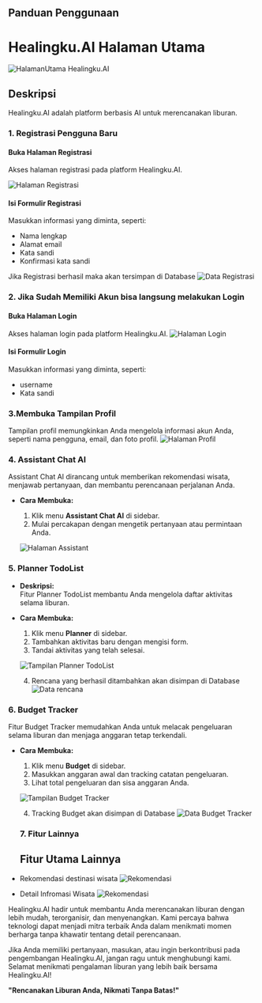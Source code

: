 ## Panduan Penggunaan
# Healingku.AI Halaman Utama

![HalamanUtama Healingku.AI](https://github.com/Reswn/img-healingku/blob/main/Screenshot_9-1-2025_162158_localhost.jpeg?raw=true)

## Deskripsi
Healingku.AI adalah platform berbasis AI untuk merencanakan liburan.

### 1. Registrasi Pengguna Baru
#### **Buka Halaman Registrasi**
Akses halaman registrasi pada platform Healingku.AI.

![Halaman Registrasi](https://github.com/Reswn/img-healingku/blob/main/healingkuRegister.png?raw=true) <!-- Ganti path ini sesuai gambar Anda -->

#### **Isi Formulir Registrasi**
Masukkan informasi yang diminta, seperti:
- Nama lengkap
- Alamat email
- Kata sandi
- Konfirmasi kata sandi

Jika Registrasi berhasil maka akan tersimpan di Database
![Data Registrasi](https://github.com/Reswn/img-healingku/blob/main/MYlocalhost_healing_users_%20-%20HeidiSQL%2012.6.0.6765%2009_01_2025%2016_35_18.png?raw=true)

### 2. Jika Sudah Memiliki Akun bisa langsung melakukan Login
#### **Buka Halaman Login**
Akses halaman login pada platform Healingku.AI.
![Halaman Login](https://github.com/Reswn/img-healingku/blob/main/HealingkuLogin.png?raw=true) <!-- Ganti path ini sesuai gambar Anda -->

#### **Isi Formulir Login**
Masukkan informasi yang diminta, seperti:
- username
- Kata sandi

### 3.Membuka Tampilan Profil
  Tampilan profil memungkinkan Anda mengelola informasi akun Anda, seperti nama pengguna, email, dan foto profil.
  ![Halaman Profil](https://github.com/Reswn/img-healingku/blob/main/healingkuProfile.png?raw=true)

### 4. Assistant Chat AI
  Assistant Chat AI dirancang untuk memberikan rekomendasi wisata, menjawab pertanyaan, dan membantu perencanaan perjalanan Anda.
- **Cara Membuka:**
  1. Klik menu **Assistant Chat AI** di sidebar.
  2. Mulai percakapan dengan mengetik pertanyaan atau permintaan Anda.

   ![Halaman Assistant](https://github.com/Reswn/img-healingku/blob/main/Screenshot_9-1-2025_162427_localhost.jpeg?raw=true)

### 5. Planner TodoList
- **Deskripsi:**  
  Fitur Planner TodoList membantu Anda mengelola daftar aktivitas selama liburan.
- **Cara Membuka:**
  1. Klik menu **Planner** di sidebar.
  2. Tambahkan aktivitas baru dengan mengisi form.
  3. Tandai aktivitas yang telah selesai.

  ![Tampilan Planner TodoList](https://github.com/Reswn/img-healingku/blob/main/Screenshot_9-1-2025_163039_localhost.jpeg?raw=true) <!-- Tambahkan gambar planner -->

  4. Rencana yang berhasil ditambahkan akan disimpan di Database
     ![Data rencana](https://github.com/Reswn/img-healingku/blob/main/MYlocalhost_healing_users_%20-%20HeidiSQL%2012.6.0.6765%2009_01_2025%2016_35_34.png?raw=true)
 
     
### **6. Budget Tracker**
  Fitur Budget Tracker memudahkan Anda untuk melacak pengeluaran selama liburan dan menjaga anggaran tetap terkendali.
- **Cara Membuka:**
  1. Klik menu **Budget** di sidebar.
  2. Masukkan anggaran awal dan tracking catatan pengeluaran.
  3. Lihat total pengeluaran dan sisa anggaran Anda.

  ![Tampilan Budget Tracker](https://github.com/Reswn/img-healingku/blob/main/healingkuBudget.png?raw=true) <!-- Tambahkan gambar budget -->

  4. Tracking Budget akan disimpan di Database
     ![Data Budget Tracker]( https://github.com/Reswn/img-healingku/blob/main/MYlocalhost_healing_users_%20-%20HeidiSQL%2012.6.0.6765%2009_01_2025%2016_37_37.png?raw=true)
     
  ### **7. Fitur Lainnya**
  ## Fitur Utama Lainnya
- Rekomendasi destinasi wisata
 ![Rekomendasi](https://github.com/Reswn/img-healingku/blob/main/healingkuRekomendasi.png?raw=true)
- Detail Infromasi Wisata
  ![Rekomendasi](https://github.com/Reswn/img-healingku/blob/main/Screenshot_9-1-2025_162536_localhost.jpeg?raw=true)

  
Healingku.AI hadir untuk membantu Anda merencanakan liburan dengan lebih mudah, terorganisir, dan menyenangkan. Kami percaya bahwa teknologi dapat menjadi mitra terbaik Anda dalam menikmati momen berharga tanpa khawatir tentang detail perencanaan.

Jika Anda memiliki pertanyaan, masukan, atau ingin berkontribusi pada pengembangan Healingku.AI, jangan ragu untuk menghubungi kami. Selamat menikmati pengalaman liburan yang lebih baik bersama Healingku.AI!

**"Rencanakan Liburan Anda, Nikmati Tanpa Batas!"**
     















